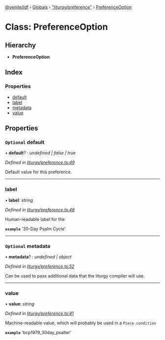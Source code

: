 [@venite/ldf](../README.md) › [Globals](../globals.md) › ["liturgy/preference"](../modules/_liturgy_preference_.md) › [PreferenceOption](_liturgy_preference_.preferenceoption.md)

# Class: PreferenceOption

## Hierarchy

* **PreferenceOption**

## Index

### Properties

* [default](_liturgy_preference_.preferenceoption.md#optional-default)
* [label](_liturgy_preference_.preferenceoption.md#label)
* [metadata](_liturgy_preference_.preferenceoption.md#optional-metadata)
* [value](_liturgy_preference_.preferenceoption.md#value)

## Properties

### `Optional` default

• **default**? : *undefined | false | true*

*Defined in [liturgy/preference.ts:49](https://github.com/gbj/venite/blob/461bbe8/ldf/src/liturgy/preference.ts#L49)*

Default value for this preference.

___

###  label

• **label**: *string*

*Defined in [liturgy/preference.ts:46](https://github.com/gbj/venite/blob/461bbe8/ldf/src/liturgy/preference.ts#L46)*

Human-readable label for the

**`example`** 
'30-Day Psalm Cycle'

___

### `Optional` metadata

• **metadata**? : *undefined | object*

*Defined in [liturgy/preference.ts:52](https://github.com/gbj/venite/blob/461bbe8/ldf/src/liturgy/preference.ts#L52)*

Can be used to pass additional data that the liturgy compiler will use.

___

###  value

• **value**: *string*

*Defined in [liturgy/preference.ts:41](https://github.com/gbj/venite/blob/461bbe8/ldf/src/liturgy/preference.ts#L41)*

Machine-readable value, which will probably be used in a `Piece.condition`

**`example`** 
'bcp1979_30day_psalter'
